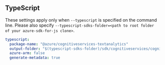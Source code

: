 ## TypeScript

These settings apply only when `--typescript` is specified on the command line.
Please also specify `--typescript-sdks-folder=<path to root folder of your azure-sdk-for-js clone>`.

``` yaml $(typescript)
typescript:
  package-name: "@azure/cognitiveservices-textanalytics"
  output-folder: "$(typescript-sdks-folder)/sdk/cognitiveservices/cognitiveservices-textanalytics"
  azure-arm: false
  generate-metadata: true
```
